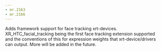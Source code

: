```yaml
---
- mr.2163
- mr.2166
---
```


Adds framework support for face tracking xrt-devices. XR_HTC_facial_tracking being the first face tracking extension supported and the conventions of this for expression weights that xrt-device/drivers can output.
More will be added in the future.
